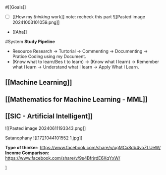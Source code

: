  
#[[Goals]]
- [ ] [[How my _thinking_ work]]
note: recheck this part
	![[Pasted image 20241003101059.png]]
- [[Aha]]


#System
**Study Pipeline**
+ Resource Research -> Turtorial -> Commenting -> Documenting -> Pratice Coding using my Document.  
+ (Know what to learn/Bes t to learn) -> (Know what I learn) -> Remember what I learn -> Understand what I learn -> Apply What I Learn.  

## [[Machine Learning]]

## [[Mathematics for Machine Learning - MML]]

## [[SIC - Artificial Intelligent]]


![[Pasted image 20240611193343.png]]

Satanophany
![[1721044101552 1.jpg]]

**Type of thinker:** https://www.facebook.com/share/v/ugMCx8db4voZLUeW/
**Income Comparison:** https://www.facebook.com/share/v/9s4BfrjrdE6XqYxW/


]

